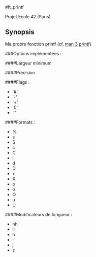 #ft_printf
  
Projet Ecole 42 (Paris)
  
## Synopsis
  
Ma propre fonction printf (cf. [man 3 printf](www.manpages.info/linux/printf.3.html))
  
###Options implémentées :
  
####Largeur minimum
  
####Précision
  
####Flags :
  
* '#'
* '-'
* '+'
* '0'
* ' '
  
####Formats :  
  
* %
* s
* S
* c
* C
* i
* d
* D
* x
* X
* p
* o
* O
* u
* U
  
####Modificateurs de longueur :
  
* hh
* ll
* h
* l
* j
* z
